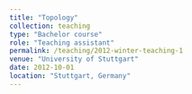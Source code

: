 ```yaml
---
title: "Topology"
collection: teaching
type: "Bachelor course"
role: "Teaching assistant"
permalink: /teaching/2012-winter-teaching-1
venue: "University of Stuttgart"
date: 2012-10-01
location: "Stuttgart, Germany"
---
```

